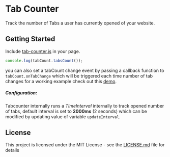 # Tab Counter

Track the number of Tabs a user has currently opened of your website.

## Getting Started

Include [tab-counter.js](src/tab-counter.js) in your page.
```javascript
console.log(tabCount.tabsCount());
```
you can also set a tabCount change event by passing a callback function to `tabCount.onTabChange` which will be triggered each time number of tab changes for a working example check out this [demo](demo/count.html).
##### Configuration:
Tabcounter internally runs a *TimeInterval* internally to track opened number of tabs, default interval is set to **2000ms** (2 seconds) which can be modified by updating value of variable `updateInterval`.

## License

This project is licensed under the MIT License - see the [LICENSE.md](LICENSE.md) file for details
